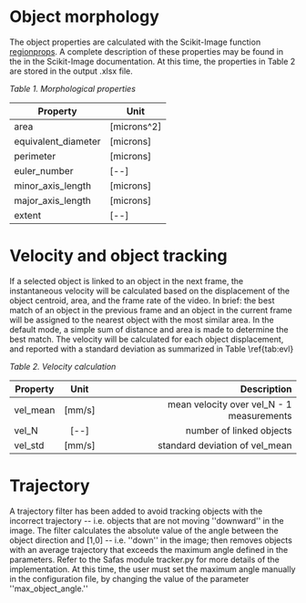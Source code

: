# Object morphology



The object properties are calculated with the Scikit-Image function [regionprops](https://scikit-image.org/docs/dev/api/skimage.measure.html#skimage.measure.regionprops). A complete description of these properties may be found in the in the Scikit-Image documentation. At this time, the properties in Table 2 are stored in the output .xlsx file.

*Table 1. Morphological properties*

| Property | Unit |
| ----------------- | ------------------ |
| area       |           [microns^2] |
|		equivalent_diameter |  [microns]  |
|		perimeter            | [microns]  |
|		euler_number        | [--]       |
|		minor_axis_length | [microns]   |
|		major_axis_length  | [microns] |
|		extent               | [--] |

# Velocity and object tracking
If a selected object is linked to an object in the next frame, the instantaneous velocity will be calculated based on the displacement of the object centroid, area, and the frame rate of the video. In brief: the best match of an object in the previous frame and an object in the current frame will be assigned to the nearest object with the most similar area. In the default mode, a simple sum of distance and area is made to determine the best match. The velocity will be calculated for each object displacement, and reported with a standard deviation as summarized in Table \ref{tab:evl}


*Table 2. Velocity calculation*

| Property      | Unit           | Description  |
| ------------- |:-----------------------------:| ----------------:|
| vel_mean      | [mm/s] | mean velocity over vel_N - 1 measurements |
| vel_N      | [--]      |  number of linked objects  |
| vel_std | [mm/s]      |   standard deviation of vel_mean |


# Trajectory
A trajectory filter has been added to avoid tracking objects with the incorrect trajectory -- i.e. objects that are not moving ''downward'' in the image. The filter calculates the absolute value of the angle between the object direction and [1,0] -- i.e. ''down'' in the image; then removes objects with an average trajectory that exceeds the maximum angle defined in the parameters. Refer to the Safas module tracker.py for more details of the implementation. At this time, the user must set the maximum angle manually in the configuration file, by changing the value of the parameter ''max_object_angle.''
